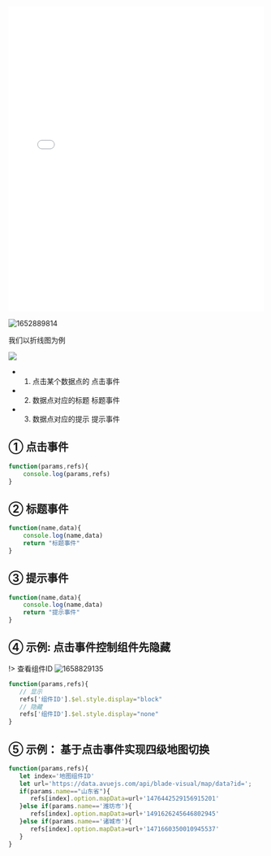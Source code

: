 <iframe src="//player.bilibili.com/player.html?aid=299997044&bvid=BV1RF411F72u&cid=746512491&page=1&high_quality=1" scrolling="no" border="0" frameborder="no" framespacing="0" allowfullscreen="true" width="100%" height="600"> </iframe>


![1652889814](https://minio.pigx.vip/oss/1652889814.png)

我们以折线图为例

![](https://minio.pigx.vip/oss/1652890446.png)

- 1. 点击某个数据点的 点击事件

- 2. 数据点对应的标题 标题事件

- 3. 数据点对应的提示 提示事件

## ① 点击事件

```js
function(params,refs){
    console.log(params,refs)
}
```

## ② 标题事件

```js
function(name,data){
    console.log(name,data)
    return "标题事件"
}
```

## ③ 提示事件

```js
function(name,data){
    console.log(name,data)
    return "提示事件"
}
```

## ④ 示例:  点击事件控制组件先隐藏

!> 查看组件ID
![1658829135](https://minio.pigx.vip/oss/1658829135.png)


```js
function(params,refs){
   // 显示
   refs['组件ID'].$el.style.display="block"
   // 隐藏
   refs['组件ID'].$el.style.display="none"
}
```

## ⑤ 示例： 基于点击事件实现四级地图切换

```js
function(params,refs){
   let index='地图组件ID'
   let url='https://data.avuejs.com/api/blade-visual/map/data?id=';
   if(params.name=="山东省"){
      refs[index].option.mapData=url+'1476442529156915201'
   }else if(params.name=='潍坊市'){
      refs[index].option.mapData=url+'1491626245646802945'
   }else if(params.name=='诸城市'){
      refs[index].option.mapData=url+'1471660350010945537'
   }
}
```
